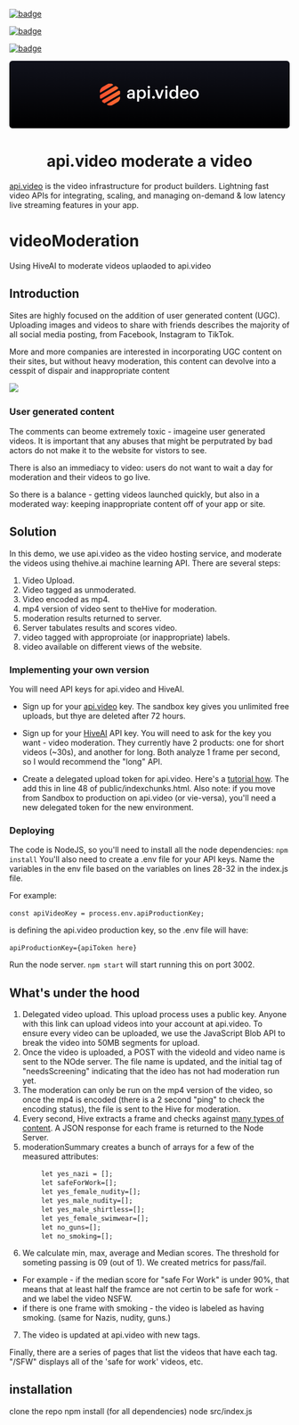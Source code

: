 [![badge](https://img.shields.io/twitter/follow/api_video?style=social)](https://twitter.com/intent/follow?screen_name=api_video)

[![badge](https://img.shields.io/github/stars/apivideo/videoModeration?style=social)](https://github.com/apivideo/videoModeration)

[![badge](https://img.shields.io/discourse/topics?server=https%3A%2F%2Fcommunity.api.video)](https://community.api.video)

![](https://github.com/apivideo/API_OAS_file/blob/master/apivideo_banner.png)

<h1 align="center">api.video moderate a video</h1>

[api.video](https://api.video) is the video infrastructure for product builders. Lightning fast video APIs for integrating, scaling, and managing on-demand & low latency live streaming features in your app.

# videoModeration
Using HiveAI to moderate videos uplaoded to api.video


## Introduction

Sites are highly focused on the addition of user generated content (UGC). Uploading images and videos to share with friends describes the majority of all social media posting, from Facebook, Instagram to TikTok.

More and more companies are interested in incorporating UGC content on their sites, but without heavy moderation, this content can devolve into a cesspit of dispair and inappropriate content


![](https://github.com/dougsillars/videoModeration/blob/main/docs/comments.jpeg?raw=true)

### User generated content 

The comments can beome extremely toxic - imageine user generated videos.  It is important that any abuses that might be perputrated by bad actors do not make it to the website for vistors to see.  

There is also an immediacy to video: users do not want to wait a day for moderation and their videos to go live.  

So there is a balance - getting videos launched quickly, but also in a moderated way: keeping inappropriate content off of your app or site.

## Solution

In this demo, we use api.video as the video hosting service, and moderate the videos using thehive.ai machine learning API.  There are several steps:

1. Video Upload.
2. Video tagged as unmoderated.
3. Video encoded as mp4.
4. mp4 version of video sent to theHive for moderation.
5. moderation results returned to server.
5. Server tabulates results and scores video.
6. video tagged with approproiate (or inappropriate) labels.
7. video available on different views of the website.


### Implementing your own version

You will need API keys for api.video and HiveAI.

* Sign up for your [api.video](http://my.api.video/register/community) key.  The sandbox key gives you unlimited free uploads, but thye are deleted after 72 hours.
* Sign up for your [HiveAI](https://thehive.ai/signup) API key.  You will need to ask for the key you want - video moderation.  They currently have 2 products: one for short videos (~30s), and another for long. Both analyze 1 frame per second, so I would recommend the "long" API.

* Create a delegated upload token for api.video. Here's a [tutorial how](https://api.video/blog/tutorials/delegated-uploads).  The add this in line 48 of public/indexchunks.html.  Also note: if you move from Sandbox to production on api.video (or vie-versa), you'll need  a new delegated token for the new environment.


### Deploying

The code is NodeJS, so you'll need to install all the node dependencies: ```npm install```
You'll also need to create a .env file for your API keys.  Name the variables in the env file based on the variables on lines 28-32 in the index.js file.

For example:

```const apiVideoKey = process.env.apiProductionKey;```

is defining the api.video production key, so the .env file will have:

```apiProductionKey={apiToken here}```

Run the node server. ```npm start``` will start running this on port 3002.


## What's under the hood

1. Delegated video upload.  This upload process uses a public key. Anyone with this link can upload videos into your account at api.video.  To ensure every video can be uploaded, we use the JavaScript Blob API to break the video into 50MB segments for upload.
2. Once the video is uploaded, a POST with the videoId and video name is sent to the NOde server.  The file name is updated, and the initial tag of "needsScreening" indicating that the ideo has not had moderation run yet.
3. The moderation can only be run on the mp4 version of the video, so once the mp4 is encoded (there is a 2 second "ping" to check the encoding status), the file is sent to the Hive for moderation.
4. Every second, Hive extracts a frame and checks against [many types of content](https://thehive.ai/hive-moderation-suite).  A JSON response for each frame is returned to the Node Server.
5. moderationSummary creates a bunch of arrays for a few of the measured attributes:
```		
		let yes_nazi = [];
		let safeForWork=[];
		let yes_female_nudity=[];
		let yes_male_nudity=[];
		let yes_male_shirtless=[];
		let yes_female_swimwear=[];
		let no_guns=[];
		let no_smoking=[];
```

6. We calculate min, max, average and Median scores.  The threshold for someting passing is 09 (out of 1).  We created metrics for pass/fail.  
* For example - if the median score for "safe For Work" is under 90%, that means that at least half the framce are not certin to be safe for work - and we label the video NSFW.
* if there is one frame with smoking - the video is labeled as having smoking. (same for Nazis, nudity, guns.)
7. The video is updated at api.video with new tags.

Finally, there are a series of pages that list the videos that have each tag.  "/SFW" displays all of the 'safe for work' videos, etc.



## installation

clone the repo
npm install (for all dependencies)
node src/index.js
